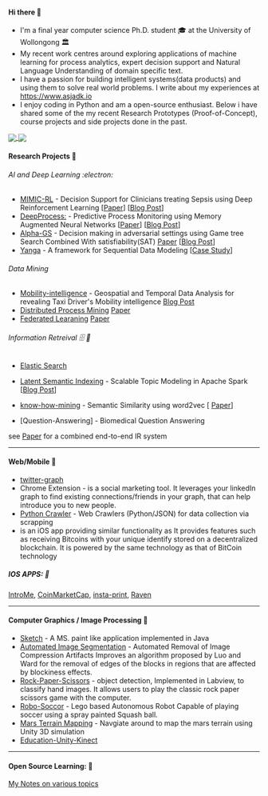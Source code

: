 

####  Hi there 👋

 - I'm a final year computer science Ph.D. student :mortar_board: at the University of Wollongong :classical_building:
 - My recent work centres around exploring applications of machine learning for process analytics, expert decision support and Natural Language Understanding of domain specific text. 
 - I have a passion for building intelligent systems(data products) and using them to solve real world problems. I write about my experiences at https://www.asjadk.io
 - I enjoy coding in Python and am a open-source enthusiast. Below i have shared some of the my recent Research Prototypes (Proof-of-Concept), course projects and side projects done in the past. 


<a href="">
  <img align="center" src="https://github-readme-stats.vercel.app/api/top-langs/?username=asjad99&langs_count=7&layout=compact" />
</a>
<a href="">
  <img align="center" src="https://github-readme-streak-stats.herokuapp.com/?user=asjad99&theme=blue-green" />
</a>



####  Research Projects  🔭


###### AI and Deep Learning :electron:	

- [MIMIC-RL](https://github.com/asjad99/MIMIC_RL_COACH) -  Decision Support for Clinicians treating Sepsis using Deep Reinforcement Learning   [[Paper]()] [[Blog Post]()]
- [DeepProcess:](https://github.com/asjad99/DeepProcess) - Predictive Process Monitoring using Memory Augmented Neural Networks [[Paper](https://arxiv.org/pdf/1802.00938.pdf)] [[Blog Post](https://www.asjadk.io/deepprocess/)]
- [Alpha-GS](https://github.com/asjad99/rosetta_stone) - Decision making in adversarial settings using Game tree Search Combined With satisfiability(SAT)   [Paper]() [[Blog Post](https://www.asjadk.io/strategic_resilience/)] 
- [Yanga](https://github.com/asjad99/Yanga)  - A framework for Sequential Data Modeling [[Case Study](https://www.asjadk.io/music/)]

###### Data Mining 

- [Mobility-intelligence](https://github.com/asjad99/mobility-intelligence) - Geospatial and Temporal Data Analysis for revealing Taxi Driver's Mobility intelligence [Blog Post]()
- [Distributed Process Mining]() [Paper]()
- [Federated Learaning]() [Paper]()

###### Information Retreival :file_cabinet: :mag_right:

- [Elastic Search]() 


- [Latent Semantic Indexing]() - Scalable Topic Modeling in Apache Spark  [[Blog Post](https://www.asjadk.io/semantic_search/)] 
- [know-how-mining](https://github.com/asjad99/know-how-mining) - Semantic Similarity using word2vec  [ [Paper](https://link.springer.com/chapter/10.1007/978-3-319-69904-2_6)]
- [Question-Answering] - Biomedical Question Answering

see [Paper]() for a combined end-to-end IR system

-----
#### Web/Mobile :turtle:

- [twitter-graph]() 
- Chrome Extension - is a social marketing tool. It leverages your linkedIn graph to find existing connections/friends in your graph, that can help introduce you to new people. 
- [Python Crawler](https://github.com/asjad99/datascience-GYM/blob/master/Data_engineering/web_crawler.py) - Web Crawlers (Python/JSON) for data collection via scrapping
-  is an iOS app providing similar functionality as It provides features such as receiving Bitcoins with your unique identify stored on a decentralized blockchain. It is powered by the same technology as that of BitCoin technology

##### IOS APPS: :iphone: 
  [IntroMe](https://github.com/asjad99/IntroMe),  [CoinMarketCap](https://github.com/asjad99/CoinMarketCap),  [insta-print](https://github.com/asjad99/InstaPrint), [Raven](https://github.com/asjad99/Raven) 

-----

#### Computer Graphics / Image Processing :yarn:
- [Sketch](https://github.com/asjad99/Sketch) -  A MS. paint like application implemented in Java
- [Automated Image Segmentation](https://github.com/asjad99/Image-Processing) - Automated Removal of Image Compression Artifacts Improves an algorithm proposed by Luo and Ward for the removal of edges of the blocks in regions that are affected by blockiness effects.
- [Rock-Paper-Scissors](https://github.com/asjad99/Rock-Paper-Scissors-) - object detection, Implemented in Labview, to classify hand images. It allows users to play the classic rock paper scissors game with the computer.
- [Robo-Soccor](https://github.com/asjad99/robot-soccor) - Lego based Autonomous Robot Capable of playing soccer using a spray painted Squash ball.
- [Mars Terrain Mapping](https://github.com/asjad99/mars_pathfinder_robot) - Navgiate around to map the mars terrain using Unity 3D simulation 
- [Education-Unity-Kinect](https://github.com/asjad99/KINEFF)  

-----------

#### Open Source Learning:   :octopus:

[My Notes on various topics](https://github.com/asjad99/asjad99.github.io/blob/main/README.md) 

<!-- Moonshots: 
https://github.com/ossu/computer-science#readme
Human-level concept learning through probabilistic program induction
Going deep into langauge, reinforcement learning 

<!-- 
https://www.cs.cornell.edu/jeh/book.pdf
https://web.stanford.edu/class/cs168/index.html
- BDI systems 

<!--unity ant simulation
https://www.youtube.com/watch?v=X-iSQQgOd1A

<!-- inspiration: 
https://paperswithcode.com/sota
also see data products and newsletters: 
<!-- 
- Systems Programming Rust (OS + databases)
You should be comfortable with arrays, pointers, references, classes, methods, dynamic memory allocation, recursion, linked lists, binary search trees, hashing, iterators, and function pointers.
 - Computational Photography
 - https://rolisz.ro/projects/
 - 
- https://jeremykun.com/2018/12/01/a-programmers-introduction-to-mathematics/
- https://maxmasnick.com/kb/
- https://chrisalbon.com/ Photography: 
https://paulstamatiou.com/photos/new-zealand/mount-cook-to-christchurch/ 
gear: https://paulstamatiou.com/stuff-i-use/


“If you want to build a ship, don't drum up the men to gather wood, divide the work, and give orders. Instead, teach them to yearn for the vast and endless sea.”

"A person often meets his destiny on the road he took to avoid it."

[Naval and Kapil Gupta on Hardwork](https://youtu.be/q6k_ufqaiBg)



----------------------------------------------------------------------------------------------------------------


